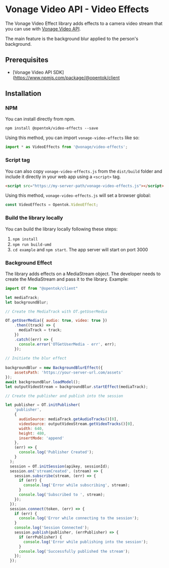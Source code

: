 # Vonage Video API - Video Effects

The Vonage Video Effect library adds effects to a camera video stream that you can use with [Vonage Video API](https://www.npmjs.com/package/@opentok/client).

The main feature is the background blur applied to the person's background. 

## Prerequisites

* [Vonage Video API SDK](https://www.npmjs.com/package/@opentok/client

## Installation

### NPM

You can install directly from npm.

```
npm install @opentok/video-effects --save
```

Using this method, you can import `vonage-video-effects` like so:

```ts
import * as VideoEffects from '@vonage/video-effects';
```

### Script tag

You can also copy `vonage-video-effects.js` from the `dist/build` folder and include it directly in your web app using a `<script>` tag.

 ```html
 <script src="https://my-server-path/vonage-video-effects.js"></script>
 ```

 Using this method, `vonage-video-effects.js` will set a browser global:
 
 ```ts
 const VideoEffects = Opentok.VideoEffect;
 
 ```
 
 
### Build the library locally
 
You can build the library locally following these steps:

1. `npm install` 
2. `npm run build-umd`
3. `cd example` and `npm start`. The app server will start on port 3000


 
### Background Effect
 
The library adds effects on a MediaStream object. The developer needs to create the MediaStream and pass it to the library. Example:

```js
import OT from "@opentok/client"

let mediaTrack;
let backgroundBlur;

// Create the MediaTrack with OT.getUserMedia

OT.getUserMedia({ audio: true, video: true })
	.then((track) => {
	  mediaTrack = track;
	})
	.catch((err) => {
	  console.error('OTGetUserMedia - err', err);
	});
	
// Initiate the blur effect
	
backgroundBlur = new BackgroundBlurEffect({
	assetsPath: 'https://your-server-url.com/assets'
});
await backgroundBlur.loadModel();
let outputVideoStream = backgroundBlur.startEffect(mediaTrack);

// Create the publisher and publish into the session

let publisher = OT.initPublisher(
    'publisher',
    {
      audioSource: mediaTrack.getAudioTracks()[0],
      videoSource: outputVideoStream.getVideoTracks()[0],
      width: 640,
      height: 480,
      insertMode: 'append'
    },
    (err) => {
      console.log('Publisher Created');
    }
  );
  session = OT.initSession(apikey, sessionId);
  session.on('streamCreated', (stream) => {
    session.subscribe(stream, (err) => {
      if (err) {
        console.log('Error while subscribing', stream);
      }
      console.log('Subscribed to ', stream);
    });
  });
  session.connect(token, (err) => {
    if (err) {
      console.log('Error while connecting to the session');
    }
    console.log('Session Connected');
    session.publish(publisher, (errPublisher) => {
      if (errPublisher) {
        console.log('Error while publishing into the session');
      }
      console.log('Successfully published the stream');
    });
  });

```
